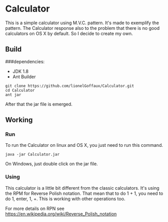# Calculator

This is a simple calculator using M.V.C. pattern. It's made to exemplify
the pattern. The Calculator response also to the problem that 
there is no good calculators on OS X by default. So I decide to
create my own.

## Build

###dependencies:
* JDK 1.8
* Ant Builder

```text
git clone https://github.com/lionelGoffaux/Calculator.git
cd Calculator
ant jar
```

After that the jar file is emerged.

## Working

### Run

To run the Calculator on linux and OS X, you just need to run this command.
```text
java -jar Calculator.jar
```
On  Windows, just double click on the jar file.

### Using

This calculator is a little bit different from the classic calculators.
It's using the RPM for Reverse Polish notation. That mean that
to do 1 + 1, you need to do 1, enter, 1, +.
This is working with other operations too.

For more details on RPN see https://en.wikipedia.org/wiki/Reverse_Polish_notation